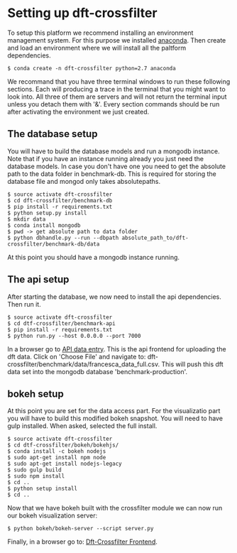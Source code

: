 # Setting up dft-crossfilter

To setup this platform we recommend installing an environment management
system. For this purpose we installed [anaconda](https://www.continuum.io/downloads). Then create and load an
environment where we will install all the paltform dependencies.

    $ conda create -n dft-crossfilter python=2.7 anaconda

We recommand that you have three terminal windows to run these following
sections. Each will producing a trace in the terminal that you might want
to look into. All three of them are servers and will not return the 
terminal input unless you detach them with '&'.  Every section commands
should be run after activating the environment we just created.

## The database setup

You will have to build the database models and run a mongodb instance.
Note that if you have an instance running already you just need the
database models. In case you don't have one you need to get the absolute
path to the data folder in benchmark-db. This is required for storing
the database file and mongod only takes absolutepaths.

    $ source activate dft-crossfilter
    $ cd dft-crossfilter/benchmark-db
    $ pip install -r requirements.txt
    $ python setup.py install
    $ mkdir data
    $ conda install mongodb
    $ pwd -> get absolute path to data folder
    $ python dbhandle.py --run --dbpath absolute_path_to/dft-crossfilter/benchmark-db/data

At this point you should have a mongodb instance running.

## The api setup

After starting the database, we now need to install the api dependencies.
Then run it.

    $ source activate dft-crossfilter
    $ cd dtf-crossfilter/benchmark-api
    $ pip install -r requirements.txt
    $ python run.py --host 0.0.0.0 --port 7000

In a browser go to [API data entry](http://0.0.0.0:7000/bench/push/csv). 
This is the api frontend for uploading the dft data. Click on 'Choose File'
and navigate to: dft-crossfilter/benchmark/data/francesca_data_full.csv.
This will push this dft data set into the mongodb database 'benchmark-production'.

## bokeh setup

At this point you are set for the data access part. For the visualizatio part
you will have to build this modified bokeh snapshot. You will need to have gulp
installed. When asked, selected the full install.

    $ source activate dft-crossfilter
    $ cd dtf-crossfilter/bokeh/bokehjs/
    $ conda install -c bokeh nodejs
    $ sudo apt-get install npm node
    $ sudo apt-get install nodejs-legacy
    $ sudo gulp build
    $ sudo npm install
    $ cd ..
    $ python setup install
    $ cd ..

Now that we have bokeh built with the crossfilter module we can now run our
bokeh visualization server:

    $ python bokeh/bokeh-server --script server.py

Finally, in a browser go to: [Dft-Crossfilter Frontend](127.0.0.1:5006/bokeh/benchmark/).
